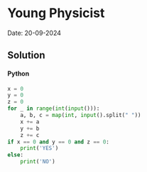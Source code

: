 
# Young Physicist

Date: 20-09-2024

## Solution
#### Python
```python
x = 0
y = 0
z = 0
for _ in range(int(input())):
    a, b, c = map(int, input().split(" "))
    x += a
    y += b
    z += c
if x == 0 and y == 0 and z == 0:
    print('YES')
else:
    print('NO')
```
        